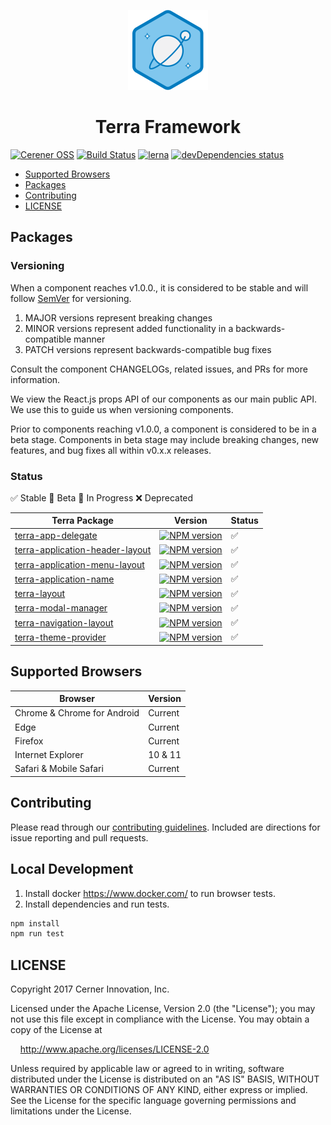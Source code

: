 <!-- Logo -->
<p align="center">
  <img height="128" width="128" src="https://github.com/cerner/terra-framework/raw/master/terra.png">
</p>

<!-- Name -->
<h1 align="center">
  Terra Framework
</h1>

[![Cerener OSS](https://img.shields.io/badge/Cerner-OSS-blue.svg?style=flat)](http://engineering.cerner.com/2014/01/cerner-and-open-source/)
[![Build Status](https://travis-ci.org/cerner/terra-framework.svg?branch=master)](https://travis-ci.org/cerner/terra-framework)
[![lerna](https://img.shields.io/badge/Maintained%20With-Lerna-cc00ff.svg)](https://lernajs.io/)
[![devDependencies status](https://david-dm.org/cerner/terra-framework/dev-status.svg)](https://david-dm.org/cerner/terra-framework?type=dev)

- [Supported Browsers](#supported-browsers)
- [Packages](#packages)
- [Contributing](#contributing)
- [LICENSE](#license)

## Packages

### Versioning

When a component reaches v1.0.0., it is considered to be stable and will follow [SemVer](http://semver.org/) for versioning.
1. MAJOR versions represent breaking changes
2. MINOR versions represent added functionality in a backwards-compatible manner
3. PATCH versions represent backwards-compatible bug fixes

Consult the component CHANGELOGs, related issues, and PRs for more information.

We view the React.js props API of our components as our main public API. We use this to guide us when versioning components.

Prior to components reaching v1.0.0, a component is considered to be in a beta stage.
Components in beta stage may include breaking changes, new features, and bug fixes all within v0.x.x releases.

### Status
:white_check_mark: Stable
:large_orange_diamond: Beta
:construction: In Progress
:x: Deprecated


| Terra Package      | Version | Status |
|--------------------|---------|--------|
| [terra-app-delegate](https://github.com/cerner/terra-framework/tree/master/packages/terra-app-delegate) | [![NPM version](http://img.shields.io/npm/v/terra-app-delegate.svg)](https://www.npmjs.org/package/terra-app-delegate) | :white_check_mark: |
| [terra-application-header-layout](https://github.com/cerner/terra-framework/tree/master/packages/terra-application-header-layout) | [![NPM version](http://img.shields.io/npm/v/terra-application-header-layout.svg)](https://www.npmjs.org/package/terra-application-header-layout) | :white_check_mark: |
| [terra-application-menu-layout](https://github.com/cerner/terra-framework/tree/master/packages/terra-application-menu-layout) | [![NPM version](http://img.shields.io/npm/v/terra-application-menu-layout.svg)](https://www.npmjs.org/package/terra-application-menu-layout) | :white_check_mark: |
| [terra-application-name](https://github.com/cerner/terra-framework/tree/master/packages/terra-application-name) | [![NPM version](http://img.shields.io/npm/v/terra-application-name.svg)](https://www.npmjs.org/package/terra-application-name) | :white_check_mark: |
| [terra-layout](https://github.com/cerner/terra-framework/tree/master/packages/terra-layout) | [![NPM version](http://img.shields.io/npm/v/terra-layout.svg)](https://www.npmjs.org/package/terra-layout) | :white_check_mark: |
| [terra-modal-manager](https://github.com/cerner/terra-framework/tree/master/packages/terra-modal-manager) | [![NPM version](http://img.shields.io/npm/v/terra-modal-manager.svg)](https://www.npmjs.org/package/terra-modal-manager) | :white_check_mark: |
| [terra-navigation-layout](https://github.com/cerner/terra-framework/tree/master/packages/terra-navigation-layout) | [![NPM version](http://img.shields.io/npm/v/terra-navigation-layout.svg)](https://www.npmjs.org/package/terra-navigation-layout) | :white_check_mark: |
| [terra-theme-provider](https://github.com/cerner/terra-framework/tree/master/packages/terra-theme-provider) | [![NPM version](http://img.shields.io/npm/v/terra-theme-provider.svg)](https://www.npmjs.org/package/terra-theme-provider) | :white_check_mark: |

## Supported Browsers

| Browser                     | Version |
|-----------------------------|---------|
| Chrome & Chrome for Android | Current |
| Edge                        | Current |
| Firefox                     | Current |
| Internet Explorer           | 10 & 11 |
| Safari & Mobile Safari      | Current |

## Contributing

Please read through our [contributing guidelines](CONTRIBUTING.md). Included are directions for issue reporting and pull requests.

## Local Development

1. Install docker https://www.docker.com/ to run browser tests.
2. Install dependencies and run tests.
```sh
npm install
npm run test
```

## LICENSE

Copyright 2017 Cerner Innovation, Inc.

Licensed under the Apache License, Version 2.0 (the "License"); you may not use this file except in compliance with the License. You may obtain a copy of the License at

&nbsp;&nbsp;&nbsp;&nbsp;http://www.apache.org/licenses/LICENSE-2.0

Unless required by applicable law or agreed to in writing, software distributed under the License is distributed on an "AS IS" BASIS, WITHOUT WARRANTIES OR CONDITIONS OF ANY KIND, either express or implied. See the License for the specific language governing permissions and limitations under the License.

